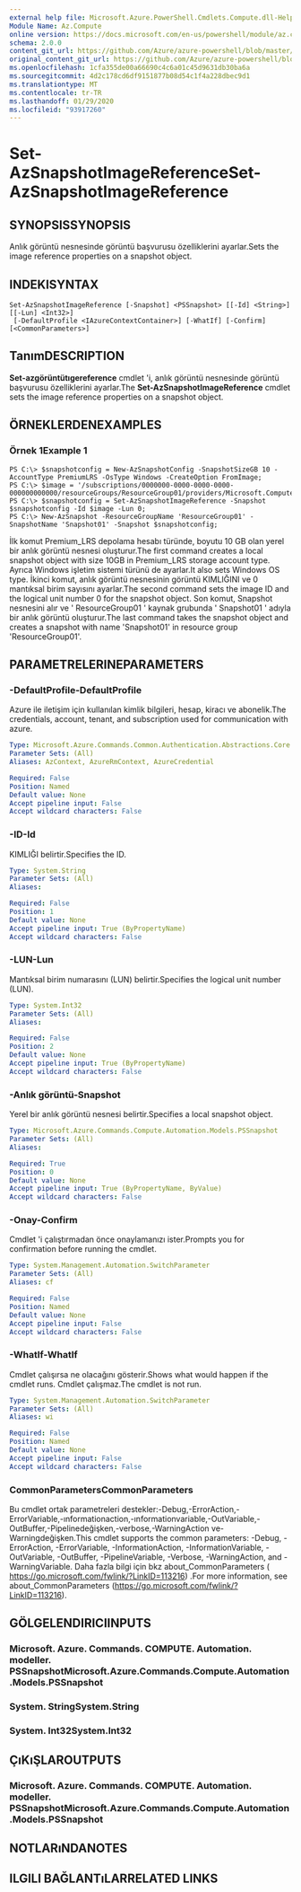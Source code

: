 ```yaml
---
external help file: Microsoft.Azure.PowerShell.Cmdlets.Compute.dll-Help.xml
Module Name: Az.Compute
online version: https://docs.microsoft.com/en-us/powershell/module/az.compute/set-azsnapshotimagereference
schema: 2.0.0
content_git_url: https://github.com/Azure/azure-powershell/blob/master/src/Compute/Compute/help/Set-AzSnapshotImageReference.md
original_content_git_url: https://github.com/Azure/azure-powershell/blob/master/src/Compute/Compute/help/Set-AzSnapshotImageReference.md
ms.openlocfilehash: 1cfa355de00a66690c4c6a01c45d9631db30ba6a
ms.sourcegitcommit: 4d2c178cd6df9151877b08d54c1f4a228dbec9d1
ms.translationtype: MT
ms.contentlocale: tr-TR
ms.lasthandoff: 01/29/2020
ms.locfileid: "93917260"
---
```

# <span data-ttu-id="29ee9-101">Set-AzSnapshotImageReference</span><span class="sxs-lookup"><span data-stu-id="29ee9-101">Set-AzSnapshotImageReference</span></span>

## <span data-ttu-id="29ee9-102">SYNOPSIS</span><span class="sxs-lookup"><span data-stu-id="29ee9-102">SYNOPSIS</span></span>
<span data-ttu-id="29ee9-103">Anlık görüntü nesnesinde görüntü başvurusu özelliklerini ayarlar.</span><span class="sxs-lookup"><span data-stu-id="29ee9-103">Sets the image reference properties on a snapshot object.</span></span>

## <span data-ttu-id="29ee9-104">INDEKI</span><span class="sxs-lookup"><span data-stu-id="29ee9-104">SYNTAX</span></span>

```
Set-AzSnapshotImageReference [-Snapshot] <PSSnapshot> [[-Id] <String>] [[-Lun] <Int32>]
 [-DefaultProfile <IAzureContextContainer>] [-WhatIf] [-Confirm] [<CommonParameters>]
```

## <span data-ttu-id="29ee9-105">Tanım</span><span class="sxs-lookup"><span data-stu-id="29ee9-105">DESCRIPTION</span></span>
<span data-ttu-id="29ee9-106">**Set-azgörüntütıgereference** cmdlet 'i, anlık görüntü nesnesinde görüntü başvurusu özelliklerini ayarlar.</span><span class="sxs-lookup"><span data-stu-id="29ee9-106">The **Set-AzSnapshotImageReference** cmdlet sets the image reference properties on a snapshot object.</span></span>

## <span data-ttu-id="29ee9-107">ÖRNEKLERDEN</span><span class="sxs-lookup"><span data-stu-id="29ee9-107">EXAMPLES</span></span>

### <span data-ttu-id="29ee9-108">Örnek 1</span><span class="sxs-lookup"><span data-stu-id="29ee9-108">Example 1</span></span>
```
PS C:\> $snapshotconfig = New-AzSnapshotConfig -SnapshotSizeGB 10 -AccountType PremiumLRS -OsType Windows -CreateOption FromImage;
PS C:\> $image = '/subscriptions/0000000-0000-0000-0000-000000000000/resourceGroups/ResourceGroup01/providers/Microsoft.Compute/images/TestImage123';        
PS C:\> $snapshotconfig = Set-AzSnapshotImageReference -Snapshot $snapshotconfig -Id $image -Lun 0;
PS C:\> New-AzSnapshot -ResourceGroupName 'ResourceGroup01' -SnapshotName 'Snapshot01' -Snapshot $snapshotconfig;
```

<span data-ttu-id="29ee9-109">İlk komut Premium_LRS depolama hesabı türünde, boyutu 10 GB olan yerel bir anlık görüntü nesnesi oluşturur.</span><span class="sxs-lookup"><span data-stu-id="29ee9-109">The first command creates a local snapshot object with size 10GB in Premium_LRS storage account type.</span></span>  <span data-ttu-id="29ee9-110">Ayrıca Windows işletim sistemi türünü de ayarlar.</span><span class="sxs-lookup"><span data-stu-id="29ee9-110">It also sets Windows OS type.</span></span>
<span data-ttu-id="29ee9-111">İkinci komut, anlık görüntü nesnesinin görüntü KIMLIĞINI ve 0 mantıksal birim sayısını ayarlar.</span><span class="sxs-lookup"><span data-stu-id="29ee9-111">The second command sets the image ID and the logical unit number 0 for the snapshot object.</span></span>
<span data-ttu-id="29ee9-112">Son komut, Snapshot nesnesini alır ve ' ResourceGroup01 ' kaynak grubunda ' Snapshot01 ' adıyla bir anlık görüntü oluşturur.</span><span class="sxs-lookup"><span data-stu-id="29ee9-112">The last command takes the snapshot object and creates a snapshot with name 'Snapshot01' in resource group 'ResourceGroup01'.</span></span>

## <span data-ttu-id="29ee9-113">PARAMETRELERINE</span><span class="sxs-lookup"><span data-stu-id="29ee9-113">PARAMETERS</span></span>

### <span data-ttu-id="29ee9-114">-DefaultProfile</span><span class="sxs-lookup"><span data-stu-id="29ee9-114">-DefaultProfile</span></span>
<span data-ttu-id="29ee9-115">Azure ile iletişim için kullanılan kimlik bilgileri, hesap, kiracı ve abonelik.</span><span class="sxs-lookup"><span data-stu-id="29ee9-115">The credentials, account, tenant, and subscription used for communication with azure.</span></span>

```yaml
Type: Microsoft.Azure.Commands.Common.Authentication.Abstractions.Core.IAzureContextContainer
Parameter Sets: (All)
Aliases: AzContext, AzureRmContext, AzureCredential

Required: False
Position: Named
Default value: None
Accept pipeline input: False
Accept wildcard characters: False
```

### <span data-ttu-id="29ee9-116">-ID</span><span class="sxs-lookup"><span data-stu-id="29ee9-116">-Id</span></span>
<span data-ttu-id="29ee9-117">KIMLIĞI belirtir.</span><span class="sxs-lookup"><span data-stu-id="29ee9-117">Specifies the ID.</span></span>

```yaml
Type: System.String
Parameter Sets: (All)
Aliases:

Required: False
Position: 1
Default value: None
Accept pipeline input: True (ByPropertyName)
Accept wildcard characters: False
```

### <span data-ttu-id="29ee9-118">-LUN</span><span class="sxs-lookup"><span data-stu-id="29ee9-118">-Lun</span></span>
<span data-ttu-id="29ee9-119">Mantıksal birim numarasını (LUN) belirtir.</span><span class="sxs-lookup"><span data-stu-id="29ee9-119">Specifies the logical unit number (LUN).</span></span>

```yaml
Type: System.Int32
Parameter Sets: (All)
Aliases:

Required: False
Position: 2
Default value: None
Accept pipeline input: True (ByPropertyName)
Accept wildcard characters: False
```

### <span data-ttu-id="29ee9-120">-Anlık görüntü</span><span class="sxs-lookup"><span data-stu-id="29ee9-120">-Snapshot</span></span>
<span data-ttu-id="29ee9-121">Yerel bir anlık görüntü nesnesi belirtir.</span><span class="sxs-lookup"><span data-stu-id="29ee9-121">Specifies a local snapshot object.</span></span>

```yaml
Type: Microsoft.Azure.Commands.Compute.Automation.Models.PSSnapshot
Parameter Sets: (All)
Aliases:

Required: True
Position: 0
Default value: None
Accept pipeline input: True (ByPropertyName, ByValue)
Accept wildcard characters: False
```

### <span data-ttu-id="29ee9-122">-Onay</span><span class="sxs-lookup"><span data-stu-id="29ee9-122">-Confirm</span></span>
<span data-ttu-id="29ee9-123">Cmdlet 'i çalıştırmadan önce onaylamanızı ister.</span><span class="sxs-lookup"><span data-stu-id="29ee9-123">Prompts you for confirmation before running the cmdlet.</span></span>

```yaml
Type: System.Management.Automation.SwitchParameter
Parameter Sets: (All)
Aliases: cf

Required: False
Position: Named
Default value: None
Accept pipeline input: False
Accept wildcard characters: False
```

### <span data-ttu-id="29ee9-124">-WhatIf</span><span class="sxs-lookup"><span data-stu-id="29ee9-124">-WhatIf</span></span>
<span data-ttu-id="29ee9-125">Cmdlet çalışırsa ne olacağını gösterir.</span><span class="sxs-lookup"><span data-stu-id="29ee9-125">Shows what would happen if the cmdlet runs.</span></span> <span data-ttu-id="29ee9-126">Cmdlet çalışmaz.</span><span class="sxs-lookup"><span data-stu-id="29ee9-126">The cmdlet is not run.</span></span>

```yaml
Type: System.Management.Automation.SwitchParameter
Parameter Sets: (All)
Aliases: wi

Required: False
Position: Named
Default value: None
Accept pipeline input: False
Accept wildcard characters: False
```

### <span data-ttu-id="29ee9-127">CommonParameters</span><span class="sxs-lookup"><span data-stu-id="29ee9-127">CommonParameters</span></span>
<span data-ttu-id="29ee9-128">Bu cmdlet ortak parametreleri destekler:-Debug,-ErrorAction,-ErrorVariable,-ınformationaction,-ınformationvariable,-OutVariable,-OutBuffer,-Pipelinedeğişken,-verbose,-WarningAction ve-Warningdeğişken.</span><span class="sxs-lookup"><span data-stu-id="29ee9-128">This cmdlet supports the common parameters: -Debug, -ErrorAction, -ErrorVariable, -InformationAction, -InformationVariable, -OutVariable, -OutBuffer, -PipelineVariable, -Verbose, -WarningAction, and -WarningVariable.</span></span> <span data-ttu-id="29ee9-129">Daha fazla bilgi için bkz about_CommonParameters ( https://go.microsoft.com/fwlink/?LinkID=113216) .</span><span class="sxs-lookup"><span data-stu-id="29ee9-129">For more information, see about_CommonParameters (https://go.microsoft.com/fwlink/?LinkID=113216).</span></span>

## <span data-ttu-id="29ee9-130">GÖLGELENDIRICI</span><span class="sxs-lookup"><span data-stu-id="29ee9-130">INPUTS</span></span>

### <span data-ttu-id="29ee9-131">Microsoft. Azure. Commands. COMPUTE. Automation. modeller. PSSnapshot</span><span class="sxs-lookup"><span data-stu-id="29ee9-131">Microsoft.Azure.Commands.Compute.Automation.Models.PSSnapshot</span></span>

### <span data-ttu-id="29ee9-132">System. String</span><span class="sxs-lookup"><span data-stu-id="29ee9-132">System.String</span></span>

### <span data-ttu-id="29ee9-133">System. Int32</span><span class="sxs-lookup"><span data-stu-id="29ee9-133">System.Int32</span></span>

## <span data-ttu-id="29ee9-134">ÇıKıŞLAR</span><span class="sxs-lookup"><span data-stu-id="29ee9-134">OUTPUTS</span></span>

### <span data-ttu-id="29ee9-135">Microsoft. Azure. Commands. COMPUTE. Automation. modeller. PSSnapshot</span><span class="sxs-lookup"><span data-stu-id="29ee9-135">Microsoft.Azure.Commands.Compute.Automation.Models.PSSnapshot</span></span>

## <span data-ttu-id="29ee9-136">NOTLARıNDA</span><span class="sxs-lookup"><span data-stu-id="29ee9-136">NOTES</span></span>

## <span data-ttu-id="29ee9-137">ILGILI BAĞLANTıLAR</span><span class="sxs-lookup"><span data-stu-id="29ee9-137">RELATED LINKS</span></span>
